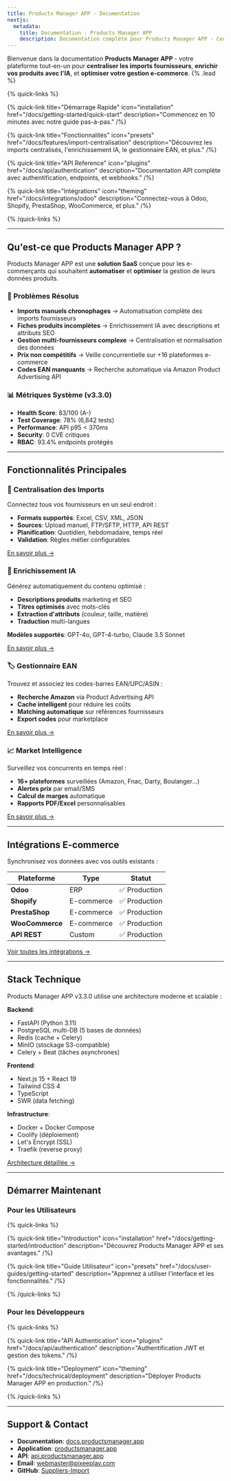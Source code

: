 ```yaml
---
title: Products Manager APP - Documentation
nextjs:
  metadata:
    title: Documentation - Products Manager APP
    description: Documentation complète pour Products Manager APP - Centralisez vos imports, enrichissez avec l'IA, et optimisez votre e-commerce.
---
```


Bienvenue dans la documentation **Products Manager APP** - votre plateforme tout-en-un pour **centraliser les imports fournisseurs**, **enrichir vos produits avec l'IA**, et **optimiser votre gestion e-commerce**. {% .lead %}

{% quick-links %}

{% quick-link title="Démarrage Rapide" icon="installation" href="/docs/getting-started/quick-start" description="Commencez en 10 minutes avec notre guide pas-à-pas." /%}

{% quick-link title="Fonctionnalités" icon="presets" href="/docs/features/import-centralisation" description="Découvrez les imports centralisés, l'enrichissement IA, le gestionnaire EAN, et plus." /%}

{% quick-link title="API Reference" icon="plugins" href="/docs/api/authentication" description="Documentation API complète avec authentification, endpoints, et webhooks." /%}

{% quick-link title="Intégrations" icon="theming" href="/docs/integrations/odoo" description="Connectez-vous à Odoo, Shopify, PrestaShop, WooCommerce, et plus." /%}

{% /quick-links %}

---

## Qu'est-ce que Products Manager APP ?

Products Manager APP est une **solution SaaS** conçue pour les e-commerçants qui souhaitent **automatiser** et **optimiser** la gestion de leurs données produits.

### 🎯 Problèmes Résolus

- **Imports manuels chronophages** → Automatisation complète des imports fournisseurs
- **Fiches produits incomplètes** → Enrichissement IA avec descriptions et attributs SEO
- **Gestion multi-fournisseurs complexe** → Centralisation et normalisation des données
- **Prix non compétitifs** → Veille concurrentielle sur +16 plateformes e-commerce
- **Codes EAN manquants** → Recherche automatique via Amazon Product Advertising API

### 📊 Métriques Système (v3.3.0)

- **Health Score**: 83/100 (A-)
- **Test Coverage**: 78% (6,842 tests)
- **Performance**: API p95 < 370ms
- **Security**: 0 CVE critiques
- **RBAC**: 93.4% endpoints protégés

---

## Fonctionnalités Principales

### 🔄 Centralisation des Imports

Connectez tous vos fournisseurs en un seul endroit :

- **Formats supportés**: Excel, CSV, XML, JSON
- **Sources**: Upload manuel, FTP/SFTP, HTTP, API REST
- **Planification**: Quotidien, hebdomadaire, temps réel
- **Validation**: Règles métier configurables

[En savoir plus →](/docs/features/import-centralisation)

### 🤖 Enrichissement IA

Générez automatiquement du contenu optimisé :

- **Descriptions produits** marketing et SEO
- **Titres optimisés** avec mots-clés
- **Extraction d'attributs** (couleur, taille, matière)
- **Traduction** multi-langues

**Modèles supportés**: GPT-4o, GPT-4-turbo, Claude 3.5 Sonnet

[En savoir plus →](/docs/features/ai-enrichment)

### 🏷️ Gestionnaire EAN

Trouvez et associez les codes-barres EAN/UPC/ASIN :

- **Recherche Amazon** via Product Advertising API
- **Cache intelligent** pour réduire les coûts
- **Matching automatique** sur références fournisseurs
- **Export codes** pour marketplace

[En savoir plus →](/docs/features/ean-manager)

### 📈 Market Intelligence

Surveillez vos concurrents en temps réel :

- **16+ plateformes** surveillées (Amazon, Fnac, Darty, Boulanger...)
- **Alertes prix** par email/SMS
- **Calcul de marges** automatique
- **Rapports PDF/Excel** personnalisables

[En savoir plus →](/docs/features/market-intelligence)

---

## Intégrations E-commerce

Synchronisez vos données avec vos outils existants :

| Plateforme | Type | Statut |
|------------|------|--------|
| **Odoo** | ERP | ✅ Production |
| **Shopify** | E-commerce | ✅ Production |
| **PrestaShop** | E-commerce | ✅ Production |
| **WooCommerce** | E-commerce | ✅ Production |
| **API REST** | Custom | ✅ Production |

[Voir toutes les intégrations →](/docs/integrations/odoo)

---

## Stack Technique

Products Manager APP v3.3.0 utilise une architecture moderne et scalable :

**Backend**:
- FastAPI (Python 3.11)
- PostgreSQL multi-DB (5 bases de données)
- Redis (cache + Celery)
- MinIO (stockage S3-compatible)
- Celery + Beat (tâches asynchrones)

**Frontend**:
- Next.js 15 + React 19
- Tailwind CSS 4
- TypeScript
- SWR (data fetching)

**Infrastructure**:
- Docker + Docker Compose
- Coolify (déploiement)
- Let's Encrypt (SSL)
- Traefik (reverse proxy)

[Architecture détaillée →](/docs/technical/architecture)

---

## Démarrer Maintenant

### Pour les Utilisateurs

{% quick-links %}

{% quick-link title="Introduction" icon="installation" href="/docs/getting-started/introduction" description="Découvrez Products Manager APP et ses avantages." /%}

{% quick-link title="Guide Utilisateur" icon="presets" href="/docs/user-guides/getting-started" description="Apprenez à utiliser l'interface et les fonctionnalités." /%}

{% /quick-links %}

### Pour les Développeurs

{% quick-links %}

{% quick-link title="API Authentication" icon="plugins" href="/docs/api/authentication" description="Authentification JWT et gestion des tokens." /%}

{% quick-link title="Deployment" icon="theming" href="/docs/technical/deployment" description="Déployer Products Manager APP en production." /%}

{% /quick-links %}

---

## Support & Contact

- **Documentation**: [docs.productsmanager.app](https://docs.productsmanager.app)
- **Application**: [productsmanager.app](https://productsmanager.app)
- **API**: [api.productsmanager.app](https://api.productsmanager.app)
- **Email**: webmaster@pixeeplay.com
- **GitHub**: [Suppliers-Import](https://github.com/pixeeplay/Suppliers-Import)
